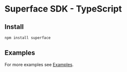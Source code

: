# Superface SDK - TypeScript

## Install

```sh
npm install superface
```

## Examples

For more examples see [Examples](./examples).